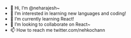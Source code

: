 - 👋 Hi, I’m @neharajesh~
- 👀 I’m interested in learning new languages and coding!
- 🌱 I’m currently learning React! 
- 💞️ I’m looking to collaborate on React~
- 📫 How to reach me twitter.com/nehkochann

<!---
neharajesh/neharajesh is a ✨ special ✨ repository because its `README.md` (this file) appears on your GitHub profile.
You can click the Preview link to take a look at your changes.
--->
